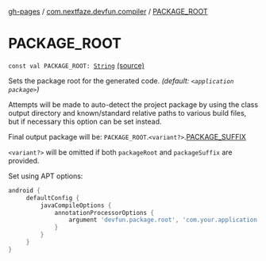 [gh-pages](../index.md) / [com.nextfaze.devfun.compiler](index.md) / [PACKAGE_ROOT](./-p-a-c-k-a-g-e_-r-o-o-t.md)

# PACKAGE_ROOT

`const val PACKAGE_ROOT: `[`String`](https://kotlinlang.org/api/latest/jvm/stdlib/kotlin/-string/index.html) [(source)](https://github.com/NextFaze/dev-fun/tree/master/devfun-compiler/src/main/java/com/nextfaze/devfun/compiler/Compiler.kt#L135)

Sets the package root for the generated code. *(default: `<application package>`)*

Attempts will be made to auto-detect the project package by using the class output directory and known/standard
relative paths to various build files, but if necessary this option can be set instead.

Final output package will be: `PACKAGE_ROOT`.`<variant?>`.[PACKAGE_SUFFIX](-p-a-c-k-a-g-e_-s-u-f-f-i-x.md)

`<variant?>` will be omitted if both `packageRoot` and `packageSuffix` are provided.

Set using APT options:

``` gradle
android {
     defaultConfig {
         javaCompileOptions {
             annotationProcessorOptions {
                 argument 'devfun.package.root', 'com.your.application'
             }
         }
     }
}
```

